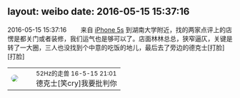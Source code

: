 layout: weibo
date: 2016-05-15 15:37:16
---
<meta name="referrer" content="no-referrer" />

2016-05-15 15:37:16  &nbsp;&nbsp;&nbsp;&nbsp;&nbsp;&nbsp; 来自 <a href="sinaweibo://customweibosource" rel="nofollow">iPhone 5s</a>
到湖南大学附近，找的两家点评上的店愣是都关门或者装修，我们运气也是够可以了。店面林林总总，狭窄逼仄，关键是转了一大圈，三人也没找到个中意的吃饭的地儿，最后去了旁边的德克士[打脸][打脸]  ​​​

<table style="width: 100%;">
  <tr>
    <td style="width: 40px;"><img style="border-radius:50%" src="https://tva4.sinaimg.cn/crop.0.0.180.180.50/8beaf773jw1e8qgp5bmzyj2050050aa8.jpg?KID=imgbed,tva&Expires=1624465152&ssig=4MBswMI5iw"></td>
    <td colspan="2"><small>52Hz的走兽 16-5-15 21:01</small><br/>德克士[笑cry]我要批判你</td>
  </tr>
</table>
